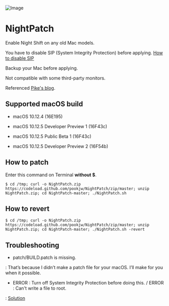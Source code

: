 ![Image](https://farm1.staticflickr.com/580/33704162375_e0883536cf_o.png)

# NightPatch

Enable Night Shift on any old Mac models.

You have to disable SIP (System Integrity Protection) before applying. [How to disable SIP](http://apple.stackexchange.com/questions/208478/how-do-i-disable-system-integrity-protection-sip-aka-rootless-on-os-x-10-11)

Backup your Mac before applying.

Not compatible with some third-party monitors.

Referenced [Pike's blog](https://pikeralpha.wordpress.com/2017/01/30/4398/).

## Supported macOS build

- macOS 10.12.4 (16E195)

- macOS 10.12.5 Developer Preview 1 (16F43c)

- macOS 10.12.5 Public Beta 1 (16F43c)

- macOS 10.12.5 Developer Preview 2 (16F54b)

## How to patch

Enter this command on Terminal **without $**.

`$ cd /tmp; curl -o NightPatch.zip https://codeload.github.com/pookjw/NightPatch/zip/master; unzip NightPatch.zip; cd NightPatch-master; ./NightPatch.sh`

## How to revert

`$ cd /tmp; curl -o NightPatch.zip https://codeload.github.com/pookjw/NightPatch/zip/master; unzip NightPatch.zip; cd NightPatch-master; ./NightPatch.sh -revert`

## Troubleshooting

- patch/BUILD.patch is missing.

: That’s because I didn’t make a patch file for your macOS. I’ll make for you when it possible.

- ERROR : Turn off System Integrity Protection before doing this. / ERROR : Can't write a file to root.

: [Solution](http://apple.stackexchange.com/questions/208478/how-do-i-disable-system-integrity-protection-sip-aka-rootless-on-os-x-10-11)
